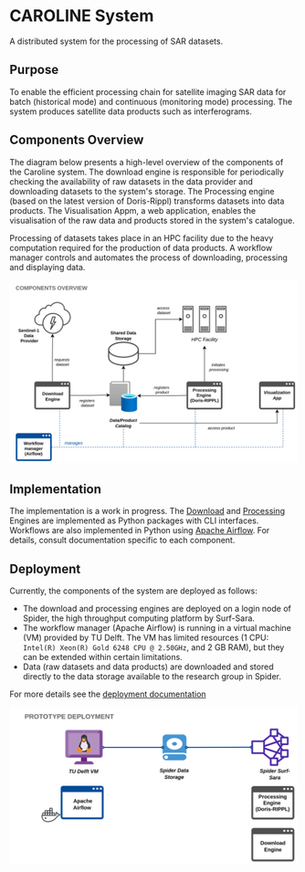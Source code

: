 # CAROLINE System

A distributed system for the processing of SAR datasets.

## Purpose

To enable the efficient processing chain for satellite imaging SAR data for batch (historical mode) and continuous (monitoring mode) processing. The system produces satellite data products such as interferograms.

## Components Overview

The diagram below presents a high-level overview of the components of the Caroline system. The download engine is responsible for periodically checking the availability of raw datasets in the data provider and downloading datasets to the system's storage. The Processing engine (based on the latest version of Doris-Rippl) transforms datasets into data products. The Visualisation Appm, a web application, enables the visualisation of the raw data and products stored in the system's catalogue.

Processing of datasets takes place in an HPC facility due to the heavy computation required for the production of data products. A workflow manager controls and automates the process of downloading, processing and displaying data.

![Components overview](assets/img/components.png)

## Implementation

The implementation is a work in progress. The [Download](download-engine.md)  and [Processing](processing-engine.md) Engines are implemented as Python packages with CLI interfaces. Workflows are also implemented in Python using [Apache Airflow](airflow.md). For details, consult documentation specific to each component.

## Deployment

Currently, the components of the system are deployed as follows:

* The download and processing engines are deployed on a login node of Spider, the high throughput computing platform by Surf-Sara.
* The workflow manager (Apache Airflow) is running in a virtual machine (VM) provided by TU Delft. The VM has limited resources (1 CPU: `Intel(R) Xeon(R) Gold 6248 CPU @ 2.50GHz`, and 2 GB RAM), but they can be extended within certain limitations.
* Data (raw datasets and data products) are downloaded and stored directly to the data storage available to the research group in Spider.

For more details see the [deployment documentation](deployment.md)

![Deployment](assets/img/deployment.png)